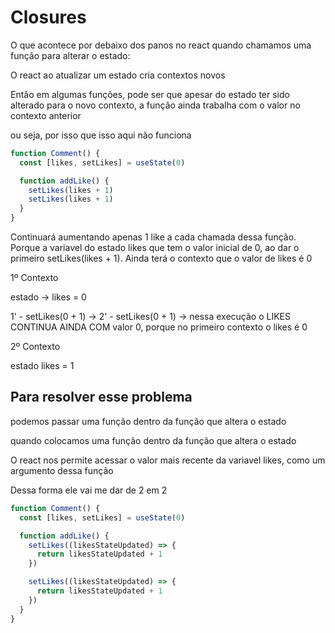 # Closures

O que acontece por debaixo dos panos no react quando chamamos uma função para alterar o estado:

O react ao atualizar um estado cria contextos novos

Então em algumas funções, pode ser que apesar do estado ter sido alterado para o novo contexto, a função ainda trabalha com o valor no contexto anterior

ou seja, por isso que isso aqui não funciona

```js
function Comment() {
  const [likes, setLikes] = useState(0)

  function addLike() {
    setLikes(likes + 1)
    setLikes(likes + 1)
  }
}
```

Continuará aumentando apenas 1 like a cada chamada dessa função. Porque a variavel do estado likes que tem o valor inicial de 0, ao dar o primeiro setLikes(likes + 1). Ainda terá o contexto que o valor de likes é 0

1º Contexto

estado -> likes = 0

1' - setLikes(0 + 1) ->
2' - setLikes(0 + 1) -> nessa execução o LIKES CONTINUA AINDA COM valor 0, porque no primeiro contexto o likes é 0

2º Contexto

estado likes = 1

## Para resolver esse problema

podemos passar uma função dentro da função que altera o estado

quando colocamos uma função dentro da função que altera o estado

O react nos permite acessar o valor mais recente da variavel likes, como um argumento dessa função

Dessa forma ele vai me dar de 2 em 2

```js
function Comment() {
  const [likes, setLikes] = useState(0)

  function addLike() {
    setLikes((likesStateUpdated) => {
      return likesStateUpdated + 1
    })

    setLikes((likesStateUpdated) => {
      return likesStateUpdated + 1
    })
  }
}
```
